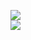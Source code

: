 [![](https://img.shields.io/badge/Made%20With-Github%20Spray-lightgrey.svg?style=for-the-badge&logo=github)](https://github.com/Annihil/github-spray#5036)  
[![](https://i.imgur.com/2DrTn0Z.gif)](https://github.com/Annihil/github-spray)